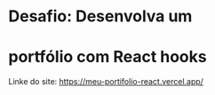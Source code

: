 # Desafio: Desenvolva um
# portfólio com React hooks

Linke do site: https://meu-portifolio-react.vercel.app/
